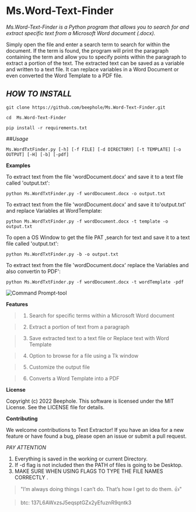 # Ms.Word-Text-Finder



*Ms.Word-Text-Finder is a Python program that allows you to search for and extract specific text from a Microsoft Word document (.docx).*

Simply open the file and enter a search term to search for within the document. If the term is found, the program will print the 
paragraph containing the term and allow you to specify points within the paragraph to extract a portion of the text.
The extracted text can be saved as a variable and written to a text file. It can replace variables in a Word Document
or even converted the Word Template to a PDF file.




## *HOW TO INSTALL*

```      
git clone https://github.com/beephole/Ms.Word-Text-Finder.git
```
```
cd  Ms.Word-Text-Finder
```
```
pip install -r requirements.txt
```





##*Usage*


```
Ms.WordTxtFinder.py [-h] [-f FILE] [-d DIRECTORY] [-t TEMPLATE] [-o OUTPUT] [-H] [-b] [-pdf]
```




**Examples**



To extract text from the file 'wordDocument.docx' and save it to a text file called 'output.txt':

```
python Ms.WordTxtFinder.py -f wordDocument.docx -o output.txt
```
To extract text from the file 'wordDocument.docx' and save it to'output.txt' and replace Variables at WordTemplate:

```
python Ms.WordTxtFinder.py -f wordDocument.docx -t template -o output.txt
```
To open a OS Window to get the file PAT ,search for text and save it to a text file called 'output.txt':

```
python Ms.WordTxtFinder.py -b -o output.txt
```
To extract text from the file 'wordDocument.docx' replace the Variables and also convertin to PDF':

```
python Ms.WordTxtFinder.py -f wordDocument.docx -t wordTemplate -pdf
```




    
![Command Prompt-tool](https://user-images.githubusercontent.com/118709832/208887256-8098754d-dc99-4c2e-a550-cb38de2d18d4.png)




**Features**



   >1. Search for specific terms within a Microsoft Word document
   
   >2. Extract a portion of text from a paragraph
   
   >3. Save extracted text to a text file or Replace text with Word Template
   
   >4. Option to browse for a file using a Tk window
   
   >5. Customize the output file 

   >6. Converts a Word Template into a PDF




**License**


Copyright (c) 2022 Beephole. This software is licensed under the MIT License. See the LICENSE file for details.




**Contributing**


We welcome contributions to Text Extractor! If you have an idea for a new feature or have found a bug, 
please open an issue or submit a pull request.

 
   
   
   


*PAY ATTENTION*


1. Everything is saved in the working or current Directory.
2. If -d flag is not included then the PATH of files is going to be Desktop.
3. MAKE SURE WHEN USING FLAGS TO TYPE THE FILE NAMES CORRECTLY .




> "I’m always doing things I can’t do. That’s how I get to do them. :+1:"

> btc: 137L6AWxzsJ5eqsptGZx2yEfuznR9qntk3
